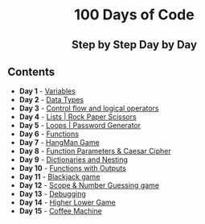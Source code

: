 <h1 align="center"> 
100 Days of Code
</h1>
<h2 align="center">
  Step by Step
  Day by Day
 </h2>

## Contents
- <b>Day 1</b> - [Variables](https://github.com/tharunnayak14/100-Days-of-Code/blob/main/Day-1_Band_name_Generator.py)
- <b>Day 2</b> - [Data Types](https://github.com/tharunnayak14/100-Days-of-Code-Python/tree/main/Day-2)
- <b>Day 3</b> - [Control flow and logical operators](https://github.com/tharunnayak14/100-Days-of-Code-Python/tree/main/Day-3)
- <b>Day 4</b> - [Lists | Rock Paper Scissors](https://github.com/tharunnayak14/100-Days-of-Code-Python/tree/main/Day-4)
- <b>Day 5</b> - [Loops | Password Generator](https://github.com/tharunnayak14/100-Days-of-Code-Python/tree/main/Day-5)
- <b>Day 6</b> - [Functions](https://github.com/tharunnayak14/100-Days-of-Code-Python/tree/main/Day-6)
- <b>Day 7</b> - [HangMan Game](https://github.com/tharunnayak14/100-Days-of-Code-Python/tree/main/Day-7)
- <b>Day 8</b> - [Function Parameters & Caesar Cipher](https://github.com/tharunnayak14/100-Days-of-Code-Python/tree/main/Day-8)
- <b>Day 9</b> - [Dictionaries and Nesting](https://github.com/tharunnayak14/100-Days-of-Code-Python/tree/main/Day-9)
- <b>Day 10</b> - [Functions with Outputs](https://github.com/tharunnayak14/100-Days-of-Code-Python/tree/main/Day-10)
- <b>Day 11</b> - [Blackjack game](https://github.com/tharunnayak14/100-Days-of-Code-Python/tree/main/Day-11)
- <b>Day 12</b> - [Scope & Number Guessing game](https://github.com/tharunnayak14/100-Days-of-Code-Python/tree/main/Day-12)
- <b>Day 13</b> - [Debugging](https://github.com/tharunnayak14/100-Days-of-Code-Python/tree/main/Day-13)
- <b>Day 14</b> - [Higher Lower Game](https://github.com/tharunnayak14/100-Days-of-Code-Python/tree/main/Day-14)
- <b>Day 15</b> - [Coffee Machine](https://github.com/tharunnayak14/100-Days-of-Code-Python/tree/main/Day-15)
